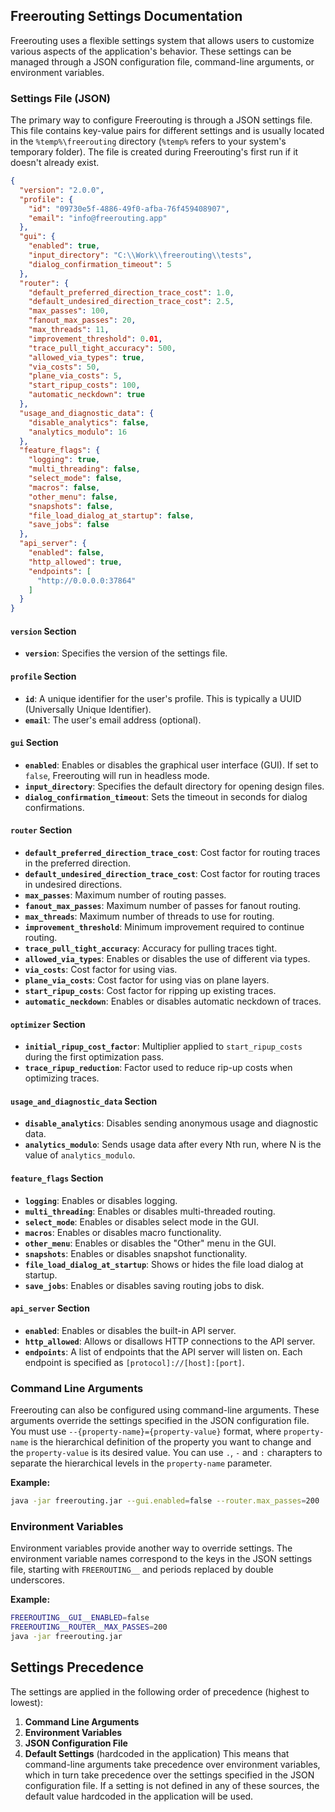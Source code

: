 ## Freerouting Settings Documentation

Freerouting uses a flexible settings system that allows users to customize various aspects of the application's behavior. These settings can be managed through a JSON configuration file, command-line arguments, or environment variables.

### Settings File (JSON)

The primary way to configure Freerouting is through a JSON settings file. This file contains key-value pairs for different settings and is usually located in the `%temp%\freerouting` directory (`%temp%` refers to your system's temporary folder). The file is created during Freerouting's first run if it doesn't already exist.

```json
{
  "version": "2.0.0",
  "profile": {
    "id": "09730e5f-4886-49f0-afba-76f459408907",
    "email": "info@freerouting.app"
  },
  "gui": {
    "enabled": true,
    "input_directory": "C:\\Work\\freerouting\\tests",
    "dialog_confirmation_timeout": 5
  },
  "router": {
    "default_preferred_direction_trace_cost": 1.0,
    "default_undesired_direction_trace_cost": 2.5,
    "max_passes": 100,
    "fanout_max_passes": 20,
    "max_threads": 11,
    "improvement_threshold": 0.01,
    "trace_pull_tight_accuracy": 500,
    "allowed_via_types": true,
    "via_costs": 50,
    "plane_via_costs": 5,
    "start_ripup_costs": 100,
    "automatic_neckdown": true
  },
  "usage_and_diagnostic_data": {
    "disable_analytics": false,
    "analytics_modulo": 16
  },
  "feature_flags": {
    "logging": true,
    "multi_threading": false,
    "select_mode": false,
    "macros": false,
    "other_menu": false,
    "snapshots": false,
    "file_load_dialog_at_startup": false,
    "save_jobs": false
  },
  "api_server": {
    "enabled": false,
    "http_allowed": true,
    "endpoints": [
      "http://0.0.0.0:37864"
    ]
  }
}
```

#### **`version` Section**

- **`version`**: Specifies the version of the settings file.

#### **`profile` Section**

- **`id`**: A unique identifier for the user's profile. This is typically a UUID (Universally Unique Identifier).
- **`email`**: The user's email address (optional).

#### **`gui` Section**

- **`enabled`**: Enables or disables the graphical user interface (GUI). If set to `false`, Freerouting will run in
  headless mode.
- **`input_directory`**: Specifies the default directory for opening design files.
- **`dialog_confirmation_timeout`**: Sets the timeout in seconds for dialog confirmations.

#### **`router` Section**

- **`default_preferred_direction_trace_cost`**: Cost factor for routing traces in the preferred direction.
- **`default_undesired_direction_trace_cost`**: Cost factor for routing traces in undesired directions.
- **`max_passes`**: Maximum number of routing passes.
- **`fanout_max_passes`**: Maximum number of passes for fanout routing.
- **`max_threads`**: Maximum number of threads to use for routing.
- **`improvement_threshold`**: Minimum improvement required to continue routing.
- **`trace_pull_tight_accuracy`**: Accuracy for pulling traces tight.
- **`allowed_via_types`**: Enables or disables the use of different via types.
- **`via_costs`**: Cost factor for using vias.
- **`plane_via_costs`**: Cost factor for using vias on plane layers.
- **`start_ripup_costs`**: Cost factor for ripping up existing traces.
- **`automatic_neckdown`**: Enables or disables automatic neckdown of traces.

#### **`optimizer` Section**

- **`initial_ripup_cost_factor`**: Multiplier applied to `start_ripup_costs` during the first optimization pass.
- **`trace_ripup_reduction`**: Factor used to reduce rip-up costs when optimizing traces.

#### **`usage_and_diagnostic_data` Section**

- **`disable_analytics`**: Disables sending anonymous usage and diagnostic data.
- **`analytics_modulo`**: Sends usage data after every Nth run, where N is the value of `analytics_modulo`.

#### **`feature_flags` Section**

- **`logging`**: Enables or disables logging.
- **`multi_threading`**: Enables or disables multi-threaded routing.
- **`select_mode`**: Enables or disables select mode in the GUI.
- **`macros`**: Enables or disables macro functionality.
- **`other_menu`**: Enables or disables the "Other" menu in the GUI.
- **`snapshots`**: Enables or disables snapshot functionality.
- **`file_load_dialog_at_startup`**: Shows or hides the file load dialog at startup.
- **`save_jobs`**: Enables or disables saving routing jobs to disk.

#### **`api_server` Section**

- **`enabled`**: Enables or disables the built-in API server.
- **`http_allowed`**: Allows or disallows HTTP connections to the API server.
- **`endpoints`**: A list of endpoints that the API server will listen on. Each endpoint is specified as
  `[protocol]://[host]:[port]`.

### Command Line Arguments

Freerouting can also be configured using command-line arguments. These arguments override the settings specified in the JSON configuration file. You must use `--{property-name}={property-value}` format, where `property-name` is the hierarchical definition of the property you want to change and the `property-value` is its desired value. You can use `.`, `-` and `:` charapters to separate the hierarchical levels in the `property-name` parameter.

**Example:**

```bash
java -jar freerouting.jar --gui.enabled=false --router.max_passes=200
```

### Environment Variables

Environment variables provide another way to override settings. The environment variable names correspond to the keys in the JSON settings file, starting with `FREEROUTING__` and periods replaced by double underscores.

**Example:**

```bash
FREEROUTING__GUI__ENABLED=false
FREEROUTING__ROUTER__MAX_PASSES=200
java -jar freerouting.jar
```

## Settings Precedence

The settings are applied in the following order of precedence (highest to lowest):

1. **Command Line Arguments**
2. **Environment Variables**
3. **JSON Configuration File**
4. **Default Settings** (hardcoded in the application)
   This means that command-line arguments take precedence over environment variables, which in turn take precedence over
   the settings specified in the JSON configuration file. If a setting is not defined in any of these sources, the
   default value hardcoded in the application will be used.
